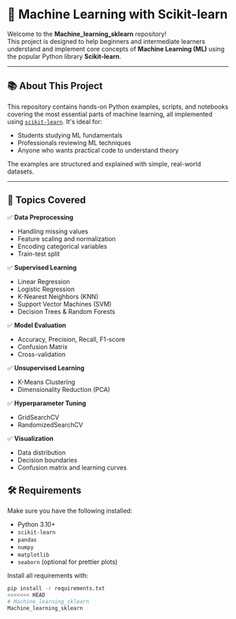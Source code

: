 # 🧠 Machine Learning with Scikit-learn 

Welcome to the **Machine_learning_sklearn** repository!   
This project is designed to help beginners and intermediate learners understand and implement core concepts of **Machine Learning (ML)** using the popular Python library **Scikit-learn**.

---

## 📚 About This Project

This repository contains hands-on Python examples, scripts, and notebooks covering the most essential parts of machine learning, all implemented using [`scikit-learn`](https://scikit-learn.org/). It's ideal for:

- Students studying ML fundamentals
- Professionals reviewing ML techniques
- Anyone who wants practical code to understand theory

The examples are structured and explained with simple, real-world datasets.

---

## 🧩 Topics Covered

✅ **Data Preprocessing**
- Handling missing values
- Feature scaling and normalization
- Encoding categorical variables
- Train-test split

✅ **Supervised Learning**
- Linear Regression
- Logistic Regression
- K-Nearest Neighbors (KNN)
- Support Vector Machines (SVM)
- Decision Trees & Random Forests

✅ **Model Evaluation**
- Accuracy, Precision, Recall, F1-score
- Confusion Matrix
- Cross-validation

✅ **Unsupervised Learning**
- K-Means Clustering
- Dimensionality Reduction (PCA)

✅ **Hyperparameter Tuning**
- GridSearchCV
- RandomizedSearchCV

✅ **Visualization**
- Data distribution
- Decision boundaries
- Confusion matrix and learning curves

## 🛠️ Requirements

Make sure you have the following installed:

- Python 3.10+
- `scikit-learn`
- `pandas`
- `numpy`
- `matplotlib`
- `seaborn` (optional for prettier plots)

Install all requirements with:

```bash
pip install -r requirements.txt
<<<<<<< HEAD
# Machine_learning_sklearn
Machine_learning_sklearn

